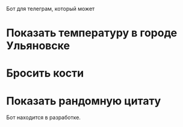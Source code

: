
Бот для телеграм, который может
# Показать температуру в городе Ульяновске 
# Бросить кости
# Показать рандомную цитату
Бот находится в разработке.
